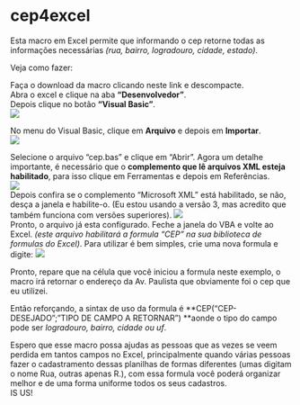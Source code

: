 cep4excel
=========

Esta macro em Excel permite que informando o cep retorne todas as informações necessárias *(rua, bairro, logradouro, cidade, estado)*.

Veja como fazer:

Faça o download da macro clicando neste link e descompacte.<br/>
Abra o excel e clique na aba **“Desenvolvedor”**.<br/>
Depois clique no botão **“Visual Basic”**.<br/>
![](http://www.sergiocardoso.org/wp-content/uploads/2012/11/excel2.gif)<br/>

No menu do Visual Basic, clique em **Arquivo** e depois em **Importar**.<br/>
![](http://www.sergiocardoso.org/wp-content/uploads/2012/11/excel3.gif)<br/>

Selecione o arquivo “cep.bas” e clique em “Abrir”.
Agora um detalhe importante, é necessário que o **complemento que lê arquivos XML esteja habilitado**, para isso clique em Ferramentas e depois em Referências.<br/>
![](http://www.sergiocardoso.org/wp-content/uploads/2012/11/excel4.gif)<br/>
Depois confira se o complemento “Microsoft XML” está habilitado, se não, desça a janela e habilite-o. (Eu estou usando a versão 3, mas acredito que também funciona com versões superiores).
![](http://www.sergiocardoso.org/wp-content/uploads/2012/11/excel5.gif)<br/>
Pronto, o arquivo já esta configurado. Feche a janela do VBA e volte ao Excel. *(este arquivo habilitará a formula “CEP” na sua biblioteca de formulas do Excel)*.
Para utilizar é bem simples, crie uma nova formula e digite:
![](http://www.sergiocardoso.org/wp-content/uploads/2012/11/excel6.gif)<br/>

Pronto, repare que na célula que você iniciou a formula neste exemplo, o macro irá retornar o endereço da Av. Paulista que obviamente foi o cep que eu utilizei.<br/>

Então reforçando, a sintax de uso da formula é **CEP(“CEP-DESEJADO”;”TIPO DE CAMPO A RETORNAR”) **aonde o tipo do campo pode ser *logradouro, bairro, cidade ou uf*.<br/>

Espero que esse macro possa ajudas as pessoas que as vezes se veem perdida em tantos campos no Excel, principalmente quando várias pessoas fazer o cadastramento dessas planilhas de formas diferentes (umas digitam o nome Rua, outras apenas R.), com essa formula você poderá organizar melhor e de uma forma uniforme todos os seus cadastros.
<br/>
IS US!<br/>


